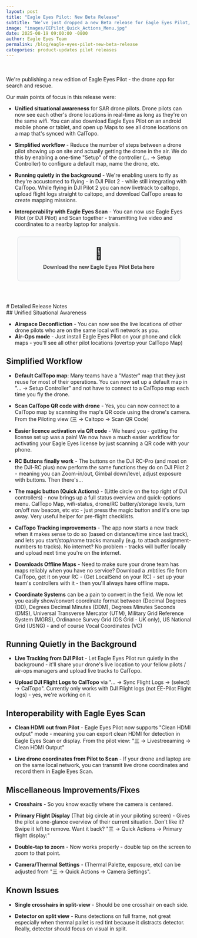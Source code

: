 ```yaml
---
layout: post
title: "Eagle Eyes Pilot: New Beta Release"
subtitle: "We’ve just dropped a new Beta release for Eagle Eyes Pilot, our app that runs on the drone controller, packed with new features."
image: "images/EEPilot_Quick_Actions_Menu.jpg"
date: 2025-08-19 09:00:00 -0800
author: Eagle Eyes Team
permalink: /blog/eagle-eyes-pilot-new-beta-release
categories: product-updates pilot releases
---
```

<br>
<br>
We're publishing a new edition of Eagle Eyes Pilot - the drone app for search and rescue. 

Our main points of focus in this release were:

- **Unified situational awareness** for SAR drone pilots. Drone pilots can now see each other's drone locations in real-time as long as they're on the same wifi. You can also download Eagle Eyes Pilot on an android mobile phone or tablet, and open up Maps to see all drone locations on a map that's synced with CalTopo.

- **Simplified workflow** - Reduce the number of steps between a drone pilot showing up on site and actually getting the drone in the air. We do this by enabling a one-time "Setup" of the controller (... → Setup Controller) to configure a default map, name the drone, etc. 

- **Running quietly in the background** - We're enabling users to fly as they're accustomed to flying - in DJI Pilot 2 - while still integrating with CalTopo. While flying in DJI Pilot 2 you can now livetrack to caltopo, upload flight logs straight to caltopo, and download CalTopo areas to create mapping missions.

- **Interoperability with Eagle Eyes Scan** - You can now use Eagle Eyes Pilot (or DJI Pilot) and Scan together - transmitting live video and coordinates to a nearby laptop for analysis.

<style>
.download-card {
    background: #f8f9fa;
    border: 2px solid #e9ecef;
    border-radius: 8px;
    padding: 25px 20px;
    text-align: center;
    cursor: pointer;
    transition: all 0.2s ease;
    margin: 25px auto;
    max-width: 400px;
}

.download-card:hover {
    border-color: #007bff;
    background: #f0f8ff;
}

.download-icon {
    font-size: 32px;
    margin-bottom: 8px;
    display: block;
}

.download-title {
    font-size: 14px;
    font-weight: 600;
    color: #333;
    margin: 0 0 4px 0;
}

.download-subtitle {
    color: #666;
    font-size: 12px;
    margin: 0;
    line-height: 1.2;
}
</style>

<div class="download-card" onclick="window.open('https://www.eagleeyessearch.com/download/', '_blank')">
    <div class="download-icon">📱</div>
    <h3 class="download-title">Download the new Eagle Eyes Pilot Beta here</h3>
</div>
<br>
<br>
# Detailed Release Notes
<br>
## Unified Situational Awareness

- **Airspace Deconfliction** - You can now see the live locations of other drone pilots who are on the same local wifi network as you.
- **Air-Ops mode** - Just install Eagle Eyes Pilot on your phone and click maps - you'll see all other pilot locations (overtop your CalTopo Map)

## Simplified Workflow

- **Default CalTopo map**: Many teams have a "Master" map that they just reuse for most of their operations. You can now set up a default map in "... → Setup Controller" and not have to connect to a CalTopo map each time you fly the drone.

- **Scan CalTopo QR code with drone** - Yes, you can now connect to a CalTopo map by scanning the map's QR code using the drone's camera. From the Piloting view (㆔ → Caltopo → Scan QR Code)

- **Easier licence activation via QR code** - We heard you - getting the license set up was a pain! We now have a much easier workflow for activating your Eagle Eyes license by just scanning a QR code with your phone.

- **RC Buttons finally work** - The buttons on the DJI RC-Pro (and most on the DJI-RC plus) now perform the same functions they do on DJI Pilot 2 - meaning you can Zoom-in/out, Gimbal down/level, adjust exposure with buttons. Then there's…

- **The magic button (Quick Actions)** - (Little circle on the top right of DJI controllers) - now brings up a full status overview and quick-options menu. CalTopo Map, wifi-status, drone/RC battery/storage levels, turn on/off nav beacon, etc etc - just press the magic button and it's one tap away. Very useful helper for pre-flight checklists.

- **CalTopo Tracking improvements** - The app now starts a new track when it makes sense to do so (based on distance/time since last track), and lets you start/stop/name tracks manually (e.g. to attach assignment-numbers to tracks). No internet? No problem - tracks will buffer locally and upload next time you're on the internet.

- **Downloads Offline Maps** - Need to make sure your drone team has maps reliably when you have no service? Download a .mbtiles file from CalTopo, get it on your RC - (Get LocalSend on your RC) - set up your team's controllers with it - then you'll always have offline maps.

- **Coordinate Systems** can be a pain to convert in the field. We now let you easily show/convert coordinate format between (Decimal Degrees (DD), Degrees Decimal Minutes (DDM), Degrees Minutes Seconds (DMS), Universal Transverse Mercator (UTM), Military Grid Reference System (MGRS), Ordinance Survey Grid (OS Grid - UK only), US National Grid (USNG) - and of course Vocal Coordinates (VC)

## Running Quietly in the Background

- **Live Tracking from DJI Pilot** - Let Eagle Eyes Pilot run quietly in the background - it'll share your drone's live location to your fellow pilots / air-ops managers and upload live tracks to CalTopo.

- **Upload DJI Flight Logs to CalTopo** via "... → Sync Flight Logs → (select) → CalTopo". Currently only works with DJI Flight logs (not EE-Pilot Flight logs) - yes, we're working on it.

## Interoperability with Eagle Eyes Scan

- **Clean HDMI out from Pilot** - Eagle Eyes Pilot now supports "Clean HDMI output" mode - meaning you can export clean HDMI for detection in Eagle Eyes Scan or display. From the pilot view: "㆔ → Livestreeaming → Clean HDMI Output"

- **Live drone coordinates from Pilot to Scan** - If your drone and laptop are on the same local network, you can transmit live drone coordinates and record them in Eagle Eyes Scan.

## Miscellaneous Improvements/Fixes

- **Crosshairs** - So you know exactly where the camera is centered.

- **Primary Flight Display** (That big circle at in your piloting screen) - Gives the pilot a one-glance overview of their current situation. Don't like it? Swipe it left to remove. Want it back? "㆔ → Quick Actions → Primary flight display:"

- **Double-tap to zoom** - Now works properly - double tap on the screen to zoom to that point.

- **Camera/Thermal Settings** - (Thermal Palette, exposure, etc) can be adjusted from "㆔ → Quick Actions → Camera Settings".

## Known Issues

- **Single crosshairs in split-view** - Should be one crosshair on each side.

- **Detector on split view** - Runs detections on full frame, not great especially when thermal pallet is red tint because it distracts detector. Really, detector should focus on visual in split. 